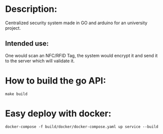 Description:
===
Centralized security system made in GO and arduino for an university project.

Intended use:
-
One would scan an NFC/RFID Tag, the system would encrypt it and send it to the server which will validate it.

How to build the go API:
===
```
make build
```
Easy deploy with docker:
===
```
docker-compose -f build/docker/docker-compose.yaml up service --build
```
